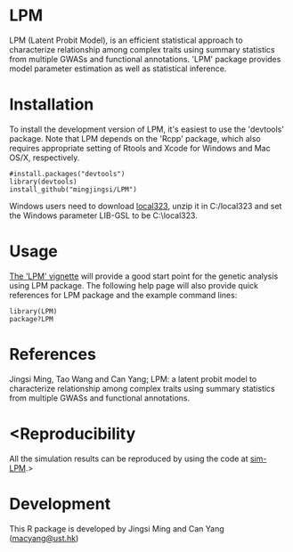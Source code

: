 LPM
===

LPM (Latent Probit Model), is an efficient statistical approach to characterize relationship among complex traits using summary statistics from multiple GWASs and functional annotations. 'LPM' package provides model parameter estimation as well as statistical inference.

Installation
===========

To install the development version of LPM, it's easiest to use the 'devtools' package. Note that LPM depends on the 'Rcpp' package, which also requires appropriate setting of Rtools and Xcode for Windows and Mac OS/X, respectively.

```
#install.packages("devtools")
library(devtools)
install_github("mingjingsi/LPM")
```

Windows users need to download [local323](http://www.stats.ox.ac.uk/pub/Rtools/goodies/multilib/local323.zip), unzip it in C:/local323 and set the Windows parameter LIB-GSL to be C:\local323.

Usage
===========

[The 'LPM' vignette](https://github.com/mingjingsi/LPM/blob/master/inst/doc/LPM_package.pdf?raw=true) will provide a good start point for the genetic analysis using LPM package. The following help page will also provide quick references for LPM package and the example command lines:

```
library(LPM)
package?LPM
```

References
==========

Jingsi Ming, Tao Wang and Can Yang; LPM: a latent probit model to characterize relationship among complex traits using summary statistics from multiple GWASs and functional annotations.


<Reproducibility
==========

All the simulation results can be reproduced by using the code at [sim-LPM](https://github.com/mingjingsi/sim-LPM).>


Development
==========

This R package is developed by Jingsi Ming and Can Yang (macyang@ust.hk)
